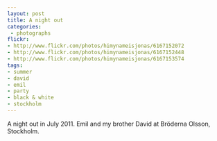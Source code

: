 ```yaml
---
layout: post
title: A night out
categories:
 - photographs
flickr:
- http://www.flickr.com/photos/himynameisjonas/6167152072
- http://www.flickr.com/photos/himynameisjonas/6167152448
- http://www.flickr.com/photos/himynameisjonas/6167153574
tags:
- summer
- david
- emil
- party
- black & white
- stockholm
---
```

A night out in July 2011. Emil and my brother David at Bröderna Olsson, Stockholm.

